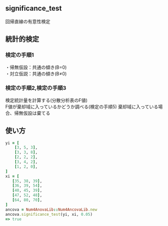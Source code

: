 significance_test
-----------------
回帰直線の有意性検定

## 統計的検定
### 検定の手順1

・帰無仮設：共通の傾き(B=0)  
・対立仮説：共通の傾き(B≠0)

### 検定の手順2,検定の手順3

検定統計量を計算する(分散分析表のF値)  
F値が棄却域に入っているかどうか調べる(検定の手順5)
棄却域に入っている場合、帰無仮設は棄てる

## 使い方

```ruby
yi = [
    [3, 5, 3],
    [3, 3, 8],
    [2, 2, 2],
    [3, 4, 2],
    [1, 2, 0],
]
xi = [
   [35, 38, 39],
   [36, 39, 54],
   [40, 45, 39],
   [47, 52, 48],
   [64, 80, 70],
]
ancova = Num4AnovaLib::Num4AncovaLib.new
ancova.significance_test(yi, xi, 0.05)
=> true
```


